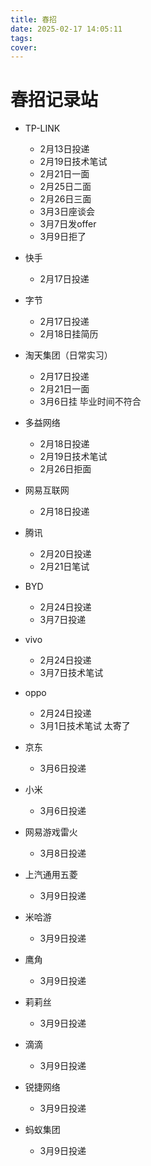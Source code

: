 ```yaml
---
title: 春招
date: 2025-02-17 14:05:11
tags:
cover:
---
```

# 春招记录站

- TP-LINK
  - 2月13日投递
  - 2月19日技术笔试
  - 2月21日一面
  - 2月25日二面
  - 2月26日三面
  - 3月3日座谈会
  - 3月7日发offer
  - 3月9日拒了
  
- 快手
  - 2月17日投递

- 字节 
  - 2月17日投递
  - 2月18日挂简历

- 淘天集团（日常实习）
  - 2月17日投递
  - 2月21日一面
  - 3月6日挂 毕业时间不符合

- 多益网络
  - 2月18日投递
  - 2月19日技术笔试
  - 2月26日拒面

- 网易互联网
  - 2月18日投递
  
- 腾讯
  - 2月20日投递
  - 2月21日笔试 

- BYD
  - 2月24日投递
  - 3月7日投递

- vivo
  - 2月24日投递
  - 3月7日技术笔试

- oppo
  - 2月24日投递
  - 3月1日技术笔试 太寄了

- 京东
  - 3月6日投递

- 小米
  - 3月6日投递

- 网易游戏雷火
  - 3月8日投递

- 上汽通用五菱
  - 3月9日投递

- 米哈游
  - 3月9日投递

- 鹰角
  - 3月9日投递

- 莉莉丝
  - 3月9日投递

- 滴滴
  - 3月9日投递

- 锐捷网络
  - 3月9日投递

- 蚂蚁集团
  - 3月9日投递